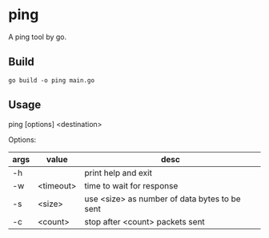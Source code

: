 # ping
A ping tool by go.

## Build
```shell
go build -o ping main.go
```

## Usage
ping [options] &lt;destination&gt;


Options:

| args | value           | desc                                                |
|------|-----------------|-----------------------------------------------------|
| -h   |                 | print help and exit                                 |
| -w   | &lt;timeout&gt; | time to wait for response                           |
| -s   | &lt;size&gt;	   | use &lt;size&gt; as number of data bytes to be sent |
| -c   | &lt;count&gt;	  | stop after &lt;count&gt; packets sent               |

